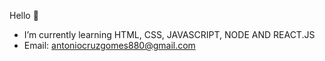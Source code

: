Hello 👋

 - I’m currently learning HTML, CSS, JAVASCRIPT, NODE AND REACT.JS
 - Email: antoniocruzgomes880@gmail.com
